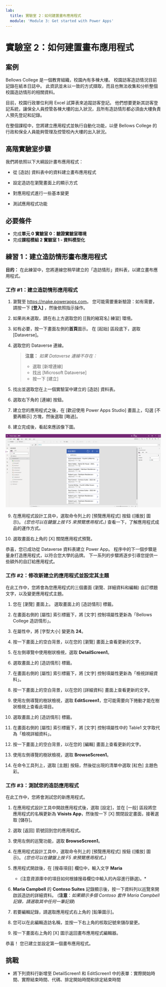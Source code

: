 ```yaml
---
lab:
  title: 實驗室 2：如何建置畫布應用程式
  module: 'Module 3: Get started with Power Apps'
---
```


# <a name="lab-2-how-to-build-a-canvas-app"></a>實驗室 2：如何建置畫布應用程式

## <a name="scenario"></a>案例

Bellows College 是一個教育組織，校園內有多棟大樓。 校園訪客造訪情況目前記錄在紙本日誌中。 此資訊並未以一致的方式擷取，而且也無法收集和分析整個校園造訪情形的相關資料。

目前，校園行政單位利用 Excel 試算表來追蹤訪客登記。 他們想要更新其訪客登記系統，讓保全人員控管各棟大樓的出入狀況，且所有造訪情形都必須由大樓負責人預先登記和記錄。

在整個課程中，您將建立應用程式並執行自動化功能，以便 Bellows College 的行政和保全人員能夠管理及控管校內大樓的出入狀況。

## <a name="high-level-lab-steps"></a>高階實驗室步驟

我們將依照以下大綱設計畫布應用程式：

- 從 [造訪] 資料表中的資料建立畫布應用程式

- 設定造訪在瀏覽畫面上的顯示方式

- 對應用程式進行一些基本變更

- 測試應用程式功能

## <a name="prerequisites"></a>必要條件

- 完成**單元 0 實驗室 0：驗證實驗室環境**
- 完成**課程模組 2 實驗室 1 - 資料模型化**

## <a name="exercise-1-create-visits-canvas-app"></a>練習 1：建立造訪情形畫布應用程式

**目的：** 在此練習中，您將連線您稍早建立的「造訪情形」資料表，以建立畫布應用程式。

### <a name="task-1-create-the-visits-app"></a>工作 \#1：建立造訪情形應用程式

1.  瀏覽至 <https://make.powerapps.com>。 您可能需要重新驗證：如有需要，請按一下 **[登入]** ，然後依照指示操作。

2.  如果尚未選取，請在右上方選取您的 [[我的縮寫名] 練習] 環境。

3.  如有必要，按一下畫面左側的**首頁**圖示。 在 [起始] 區段底下，選取 [Dataverse]。

4.  選取您的 Dataverse 連線。

    > **注意：** *如果 Dataverse 連線不存在：*
    > - 選取 [新增連線]
    > - 找出 [Microsoft Dataverse]
    > - 按一下 [建立] 

5.  找出並選取您在上一個實驗室中建立的 [造訪] 資料表。

6.  選取右下角的 [連線] 按鈕。

7.  建立您的應用程式之後，在 [歡迎使用 Power Apps Studio] 畫面上，勾選 [不要再顯示] 方塊，然後選取 [略過]。

8.  建立完成後，看起來應該像下圖。

![從造訪資料建立的畫布應用程式。](media/2-canvas-app-from-data.png)

9. 在應用程式設計工具中，選取命令列上的 [預覽應用程式] 按鈕 ([播放] 圖示)。 *(您也可以在鍵盤上按 F5 來預覽應用程式。)* 查看一下，了解應用程式成品的運作方式。

10. 選取畫面右上角的 [X] 關閉應用程式預覽。

恭喜，您已成功從 Dataverse 資料表建立 Power App。 程序中的下一個步驟是量身打造應用程式，以符合您大學的品牌。 下一系列的步驟將逐步引導您提供一些額外的自訂給應用程式。

### <a name="task-2-modify-and-theme-the-newly-created-app"></a>工作 \#2：修改新建立的應用程式並設定其主題

在此工作中，您將會為您應用程式的三個畫面 (瀏覽、詳細資料和編輯) 自訂標題文字，以及變更應用程式主題。

1.  您在 [瀏覽] 畫面上。 選取畫面上的 [造訪情形] 標籤。

1.  在畫面右側的 [屬性] 索引標籤下，將 [文字] 控制項屬性更新為「Bellows College 造訪情形」。

1. 在屬性中，將 [字型大小] 變更為 **24**。

1.  按一下畫面上的空白背景，以在您的 [瀏覽] 畫面上查看更新的文字。

1.  在左側導覽中使用樹狀檢視，選取 **DetailScreen1**。

1.  選取畫面上的 [造訪情形] 標籤。

1.  在畫面右側的 [屬性] 索引標籤下，將 [文字] 控制項屬性更新為「檢視詳細資料」。

1.  按一下畫面上的空白背景，以在您的 [詳細資料] 畫面上查看更新的文字。

1.  使用左側導覽的樹狀檢視，選取 **EditScreen1**，您可能需要向下捲動才能在樹狀檢視上查看此項目。

1.  選取畫面上的 [造訪情形] 標籤。

1.  在畫面右側的 [屬性] 索引標籤下，將 [文字] 控制項屬性中的 Table1 文字取代為「檢視詳細資料」。

1.  按一下畫面上的空白背景，以在您的 [編輯] 畫面上查看更新的文字。

1. 使用左側導覽的樹狀檢視，選取 **BrowseScreen1**。

1. 在命令工具列上，選取 [主題] 按鈕，然後從出現的清單中選取 [紅色] 主題色彩。

### <a name="task-3-test-your-visits-app"></a>工作 \#3：測試您的造訪應用程式

在此工作中，您將會測試您的新應用程式。

1.  在應用程式設計工具中開啟應用程式後，選取 [設定]，並在 [一般] 區段將您應用程式的名稱更新為 **Visists App**，然後按一下 [X] 關閉設定畫面，接著選取 [儲存]。

2.  選取 [返回] 箭號回到您的應用程式。

3.  使用左側的巡覽功能，選取 **BrowseScreen1**。

4.  在應用程式設計工具中，選取命令列上的 [預覽應用程式] 按鈕 ([播放] 圖示)。 *(您也可以在鍵盤上按 F5 來預覽應用程式。)*

4.  應用程式開啟後，在 [搜尋項目] 欄位中，輸入文字 **Maria**
    * (注意資源庫中的項目如何根據搜尋欄位中輸入的內容進行篩選)。*

5.  **Maria Campbell** 的 **Contoso Suites** 記錄顯示後，按一下資料列以巡覽來開啟該造訪的詳細資料。 (**注意**：*如果顯示多個 Contoso 套件 Maria Campbell 記錄，請選取其中任何一筆記錄*)

6.  若要編輯記錄，請選取應用程式右上角的 [鉛筆圖示]。

7.  您可以在此編輯造訪名稱，並按一下右上角的核取記號來儲存變更。

8.  按一下畫面右上角的 [X] 圖示返回畫布應用程式編輯器。

恭喜！ 您已建立並設定第一個畫布應用程式。

## <a name="challenges"></a>挑戰

- 將下列資料行新增至 DetailScreen1 和 EditScreen1 中的表單：實際開始時間、實際結束時間、代碼、排定開始時間和排定結束時間
